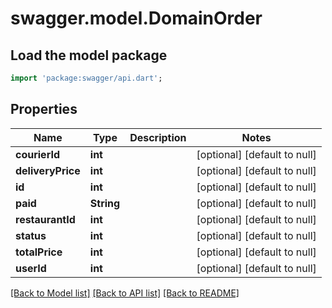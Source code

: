 # swagger.model.DomainOrder

## Load the model package
```dart
import 'package:swagger/api.dart';
```

## Properties
Name | Type | Description | Notes
------------ | ------------- | ------------- | -------------
**courierId** | **int** |  | [optional] [default to null]
**deliveryPrice** | **int** |  | [optional] [default to null]
**id** | **int** |  | [optional] [default to null]
**paid** | **String** |  | [optional] [default to null]
**restaurantId** | **int** |  | [optional] [default to null]
**status** | **int** |  | [optional] [default to null]
**totalPrice** | **int** |  | [optional] [default to null]
**userId** | **int** |  | [optional] [default to null]

[[Back to Model list]](../README.md#documentation-for-models) [[Back to API list]](../README.md#documentation-for-api-endpoints) [[Back to README]](../README.md)


